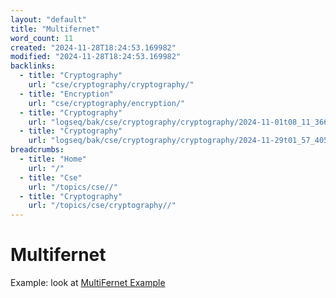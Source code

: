 ```yaml
---
layout: "default"
title: "Multifernet"
word_count: 11
created: "2024-11-28T18:24:53.169982"
modified: "2024-11-28T18:24:53.169982"
backlinks:
  - title: "Cryptography"
    url: "cse/cryptography/cryptography/"
  - title: "Encryption"
    url: "cse/cryptography/encryption/"
  - title: "Cryptography"
    url: "logseq/bak/cse/cryptography/cryptography/2024-11-01t08_11_36626zdesktop/"
  - title: "Cryptography"
    url: "logseq/bak/cse/cryptography/cryptography/2024-11-29t01_57_40576zdesktop/"
breadcrumbs:
  - title: "Home"
    url: "/"
  - title: "Cse"
    url: "/topics/cse//"
  - title: "Cryptography"
    url: "/topics/cse/cryptography//"
---
```

# Multifernet


Example: look at [MultiFernet Example](Cryptography/Module4/multi/multi.py)